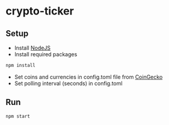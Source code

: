 # crypto-ticker

## Setup

* Install [NodeJS](https://nodejs.org/en/download/)
* Install required packages
```bash
npm install
```
* Set coins and currencies in config.toml file from [CoinGecko](https://www.coingecko.com/en)
* Set polling interval (seconds) in config.toml

## Run

```bash
npm start
```
